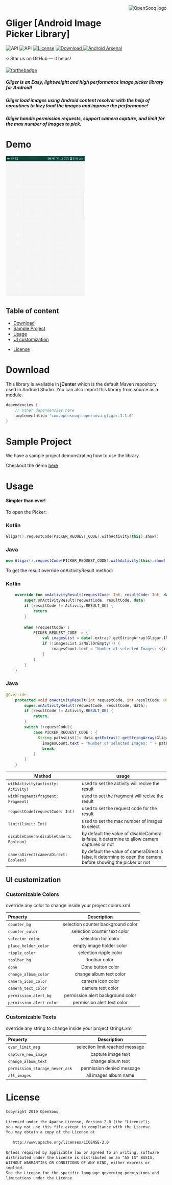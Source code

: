 <a href="https://opensooq.com/">
    <img src="https://opensooqui2.os-cdn.com/os_web/desktop/opensooq-logo.svg" alt="OpenSooq logo" title="OpenSooq" align="right" height="70" />
</a>

Gliger [Android Image Picker Library]
======================
![API](https://img.shields.io/badge/100%25-Kotlin-brightgreen) ![API](https://img.shields.io/badge/API-17%2B-green.svg?style=flat) [![License](https://img.shields.io/badge/License-Apache%202.0-blue.svg)](https://opensource.org/licenses/Apache-2.0)   [ ![Download](https://api.bintray.com/packages/opensooq/Gligar/gligar/images/download.svg?version=1.1.0) ](https://bintray.com/opensooq/Gligar/gligar/1.0.0/link)  [![Android Arsenal](https://img.shields.io/badge/Android%20Arsenal-Gligar-blue.svg?style=flat)](https://android-arsenal.com/details/1/8021)


:star: Star us on GitHub — it helps!

[![forthebadge](https://forthebadge.com/images/badges/built-with-love.svg)](https://forthebadge.com)

##### Gliger is an Easy, lightweight and high performance image picker library for Android!
##### Gliger load images using Android content resolver with the help of coroutines to lazy load the images and improve the performance!
##### Gliger handle permission requests, support camera capture, and limit for the max number of images to pick. 



Demo
======================
<img src="https://github.com/OpenSooq/Gligar/blob/master/demo.gif"  height="440" />

## Table of content

* [Download](#download)
* [Sample Project](#sample-project)
* [Usage](#usage)
* [UI customization](#UI-customization)
- [License](#license)

# Download

This library is available in **jCenter** which is the default Maven repository used in Android Studio. You can also import this library from source as a module.
 
```groovy
dependencies {
    // other dependencies here
    implementation 'com.opensooq.supernova:gligar:1.1.0'
}
```


# Sample Project
We have a sample project demonstrating how to use the library.

Checkout the demo  [here](https://github.com/OpenSooq/Gligar/tree/master/app/src/main/java/com/opensooq/supernova/gligarexample)



# Usage
#### Simpler than ever!

To open the Picker: 

### Kotlin
```kotlin
Gligar().requestCode(PICKER_REQUEST_CODE).withActivity(this).show()
```
### Java

```java
new Gligar().requestCode(PICKER_REQUEST_CODE).withActivity(this).show();
```

To get the result override onActivityResult method: 

### Kotlin
```kotlin
    override fun onActivityResult(requestCode: Int, resultCode: Int, data: Intent?) {
        super.onActivityResult(requestCode, resultCode, data)
        if (resultCode != Activity.RESULT_OK) {
            return
        }

        when (requestCode) {
            PICKER_REQUEST_CODE -> {
                val imagesList = data?.extras?.getStringArray(Gligar.IMAGES_RESULT)// return list of selected images paths.
                if (!imagesList.isNullOrEmpty()) {
                    imagesCount.text = "Number of selected Images: ${imagesList.size}"
                }
            }
        }
    }
```

### Java

```java
@Override
    protected void onActivityResult(int requestCode, int resultCode, @Nullable Intent data) {
        super.onActivityResult(requestCode, resultCode, data);
        if (resultCode != Activity.RESULT_OK) {
            return;
        }
        switch (requestCode){
            case PICKER_REQUEST_CODE : {
              String pathsList[]= data.getExtras().getStringArray(Gligar.IMAGES_RESULT); // return list of selected images paths.
                imagesCount.text = "Number of selected Images: " + pathsList.length;
                break;
            }   
        }
    }
```


| Method | usage |
| ------ | ------ |
| ``` withActivity(activity: Activity) ``` | used to set the activity will recive the result  |
| ``` withFragment(fragment: Fragment) ``` | used to set the fragment will recive the result  |
| ``` requestCode(requestCode: Int) ``` | used to set the request code for the result  |
| ``` limit(limit: Int) ``` | used to set the max number of images to select  |
| ``` disableCamera(disableCamera: Boolean) ``` | by default the value of disableCamera is false, it determine to allow camera captures or not  |
| ``` cameraDirect(cameraDirect: Boolean) ``` | by default the value of cameraDirect is false, it determine to open the camera before showing the picker or not |


## UI customization

### Customizable Colors
override any color to change inside your project colors.xml

|		Property		|		Description		|
|:----------------------|:---------------------:|
|		`counter_bg`			|	selection counter background color			|
|		`counter_color`		|	selection counter text color	|
|		`selector_color`		|	selection tint color	|
|		`place_holder_color`		|	empty image holder color	|
|		`ripple_color`		|	selection ripple color	|
|		`toolbar_bg`		|	toolbar color	|
|		`done`		|	Done button color	|
|		`change_album_color`		|	change album text color	|
|		`camera_icon_color`		|	camera icon color	|
|		`camera_text_color`		|	camera text color	|
|		`permission_alert_bg`		|	permission alert background color	|
|		`permission_alert_color`		|	permission alert text color	|



### Customizable Texts
override any string to change inside your project strings.xml

|		Property		|		Description		|
|:----------------------|:---------------------:|
|		`over_limit_msg`			|	selection limit reached message			|
|		`capture_new_image`		|	capture image text	|
|		`change_album_text`		|	change album text	|
|		`permission_storage_never_ask`		|	permission denied message 	|
|		`all_images`		|	all images album name	|




# License

```
Copyright 2019 OpenSooq

Licensed under the Apache License, Version 2.0 (the "License");
you may not use this file except in compliance with the License.
You may obtain a copy of the License at

   http://www.apache.org/licenses/LICENSE-2.0

Unless required by applicable law or agreed to in writing, software
distributed under the License is distributed on an "AS IS" BASIS,
WITHOUT WARRANTIES OR CONDITIONS OF ANY KIND, either express or implied.
See the License for the specific language governing permissions and
limitations under the License.
